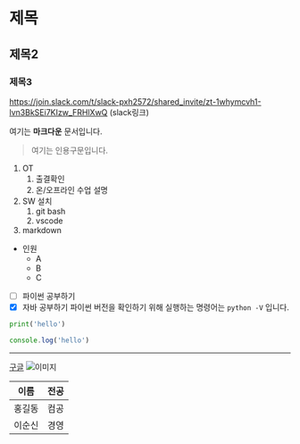 # 제목
## 제목2
### 제목3
https://join.slack.com/t/slack-pxh2572/shared_invite/zt-1whymcvh1-lvn3BkSEi7KIzw_FRHlXwQ (slack링크)


여기는 **마크다운** 문서입니다.

>여기는 인용구문입니다.


1. OT
    1. 출결확인
    2. 온/오프라인 수업 설명
2. SW 설치
    1. git bash
    2. vscode
3. markdown

- 인원
    - A
    - B
    - C

-[ ] 파이썬 공부하기
- [x] 자바 공부하기
파이썬 버전을 확인하기 위해 실행하는 명령어는 `python -V` 입니다.

```python
print('hello')
```

```javascript
console.log('hello')
```
---

[구글](https://www.google.com)
![이미지](https://www.google.com/imgres?imgurl=https%3A%2F%2Fblog.kakaocdn.net%2Fdn%2F0mySg%2FbtqCUccOGVk%2FnQ68nZiNKoIEGNJkooELF1%2Fimg.jpg&tbnid=d-UKe9ZRqGICrM&vet=12ahUKEwiWmZjqo7D_AhXKb94KHcOoBTsQMygDegUIARDFAQ..i&imgrefurl=https%3A%2F%2Ffirpeng.tistory.com%2F103&docid=NTp6MBoqYtQ29M&w=2363&h=2363&q=%EC%9D%B4%EB%AF%B8%EC%A7%80&ved=2ahUKEwiWmZjqo7D_AhXKb94KHcOoBTsQMygDegUIARDFAQ)


| 이름 | 전공 |
|---| --- |
| 홍길동 | 컴공 |
| 이순신 | 경영 |


